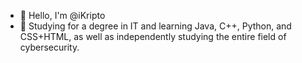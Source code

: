 - 👋 Hello, I'm @iKripto
- 🌱 Studying for a degree in IT and learning Java, C++, Python, and CSS+HTML, as well as independently studying the entire field of cybersecurity.
<!---
iKripto/iKripto is a ✨ special ✨ repository because its `README.md` (this file) appears on your GitHub profile.
You can click the Preview link to take a look at your changes.
--->
